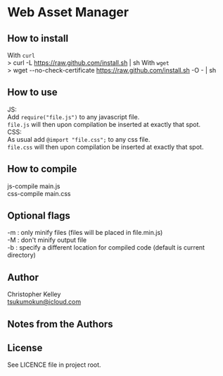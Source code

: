 Web Asset Manager
==========

How to install
----------
With `curl`<br/>
    > curl -L https://raw.github.com/install.sh | sh
With `wget`<br/>
    > wget --no-check-certificate https://raw.github.com/install.sh -O - | sh

How to use
----------
JS:<br/>
Add `require("file.js")` to any javascript file.<br/>
`file.js` will then upon compilation be inserted at exactly that spot.<br/>
CSS:<br/>
As usual add `@import "file.css";` to any css file.<br/>
`file.css` will then upon compilation be inserted at exactly that spot.<br/>

How to compile
----------
js-compile main.js<br/>
css-compile main.css

Optional flags
----------
-m : only minify files (files will be placed in file.min.js)<br/>
-M : don't minify output file<br/>
-b : specify a different location for compiled code (default is current directory)


Author
--- 
Christopher Kelley<br/>
[tsukumokun@icloud.com](mailto:tsukumokun@icloud.com)

Notes from the Authors
---


License
----------
See LICENCE file in project root.